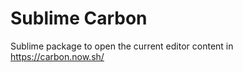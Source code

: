 Sublime Carbon
=============
Sublime package to open the current editor content in https://carbon.now.sh/
